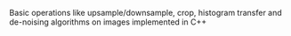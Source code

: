 Basic operations like upsample/downsample, crop, histogram transfer and de-noising algorithms on images implemented in C++
